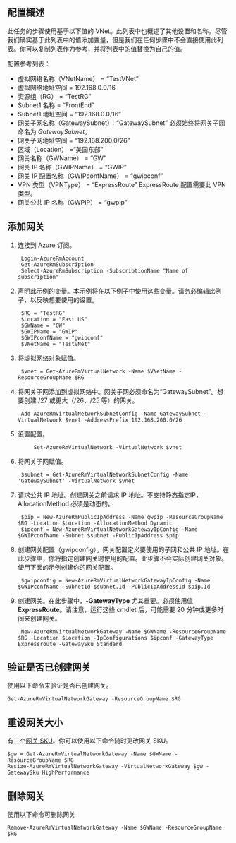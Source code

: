 ## 配置概述

此任务的步骤使用基于以下值的 VNet。此列表中也概述了其他设置和名称。尽管我们确实基于此列表中的值添加变量，但是我们在任何步骤中不会直接使用此列表。你可以复制列表作为参考，并将列表中的值替换为自己的值。

配置参考列表：
	
- 虚拟网络名称（VNetName） = “TestVNet”
- 虚拟网络地址空间 = 192.168.0.0/16
- 资源组（RG） = “TestRG”
- Subnet1 名称 = “FrontEnd” 
- Subnet1 地址空间 = “192.168.0.0/16”
- 网关子网名称（GatewaySubnet）：“GatewaySubnet” 必须始终将网关子网命名为 *GatewaySubnet*。
- 网关子网地址空间 = “192.168.200.0/26”
- 区域（Location） =“美国东部”
- 网关名称（GWName） = “GW”
- 网关 IP 名称（GWIPName） = “GWIP”
- 网关 IP 配置名称（GWIPconfName） = “gwipconf”
- VPN 类型（VPNType） = “ExpressRoute” ExpressRoute 配置需要此 VPN 类型。
- 网关公共 IP 名称（GWPIP） = “gwpip”


## 添加网关

1. 连接到 Azure 订阅。 

		Login-AzureRmAccount
		Get-AzureRmSubscription 
		Select-AzureRmSubscription -SubscriptionName "Name of subscription"

2. 声明此示例的变量。本示例将在以下例子中使用这些变量。请务必编辑此例子，以反映想要使用的设置。
		
		$RG = "TestRG"
		$Location = "East US"
		$GWName = "GW"
		$GWIPName = "GWIP"
		$GWIPconfName = "gwipconf"
		$VNetName = "TestVNet"

3. 将虚拟网络对象赋值。

		$vnet = Get-AzureRmVirtualNetwork -Name $VNetName -ResourceGroupName $RG

4. 将网关子网添加到虚拟网络中。网关子网必须命名为“GatewaySubnet”。想要创建 /27 或更大（/26、/25 等）的网关。
			
		Add-AzureRmVirtualNetworkSubnetConfig -Name GatewaySubnet -VirtualNetwork $vnet -AddressPrefix 192.168.200.0/26

5. 设置配置。

			Set-AzureRmVirtualNetwork -VirtualNetwork $vnet

6. 将网关子网赋值。

		$subnet = Get-AzureRmVirtualNetworkSubnetConfig -Name 'GatewaySubnet' -VirtualNetwork $vnet

7. 请求公共 IP 地址。创建网关之前请求 IP 地址。不支持静态指定IP， AllocationMethod 必须是动态的。

		$pip = New-AzureRmPublicIpAddress -Name gwpip -ResourceGroupName $RG -Location $Location -AllocationMethod Dynamic
		$ipconf = New-AzureRmVirtualNetworkGatewayIpConfig -Name $GWIPconfName -Subnet $subnet -PublicIpAddress $pip

8. 创建网关配置（gwipconfig）。网关配置定义要使用的子网和公共 IP 地址。在此步骤中，你将指定创建网关时使用的配置。此步骤不会实际创建网关对象。使用下面的示例创建你的网关配置。

		$gwipconfig = New-AzureRmVirtualNetworkGatewayIpConfig -Name $GWIPconfName -SubnetId $subnet.Id -PublicIpAddressId $pip.Id 

9. 创建网关。在此步骤中，**-GatewayType** 尤其重要。必须使用值 **ExpressRoute**。请注意，运行这些 cmdlet 后，可能需要 20 分钟或更多时间来创建网关。

		New-AzureRmVirtualNetworkGateway -Name $GWName -ResourceGroupName $RG -Location $Location -IpConfigurations $ipconf -GatewayType Expressroute -GatewaySku Standard

## 验证是否已创建网关

使用以下命令来验证是否已创建网关。

	Get-AzureRmVirtualNetworkGateway -ResourceGroupName $RG

## 重设网关大小

有三个[网关 SKU](/documentation/articles/vpn-gateway-about-vpngateways)。你可以使用以下命令随时更改网关 SKU。

	$gw = Get-AzureRmVirtualNetworkGateway -Name $GWName -ResourceGroupName $RG
	Resize-AzureRmVirtualNetworkGateway -VirtualNetworkGateway $gw -GatewaySku HighPerformance

## 删除网关

使用以下命令可删除网关

	Remove-AzureRmVirtualNetworkGateway -Name $GWName -ResourceGroupName $RG  
<!---HONumber=Mooncake_0509_2016-->